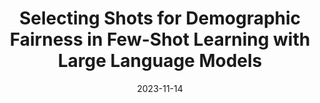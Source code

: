 ---
title: "Selecting Shots for Demographic Fairness in Few-Shot Learning with Large Language Models"
collection: publications
permalink: /publication/2023-11-14-selecting-shopts-for-demographic-fairness
excerpt: 
date: 2023-11-14
venue: 'ArXiv:2311.0847'
paperurl: 'https://arxiv.org/pdf/2311.08472.pdf'
awards: 
authors: 'Carlos Aguirre, Kuleen Sasse, Isabel Cachola,  Mark Dredze.'
github:
demo: 
slides: 
bib: 
arxiv:
---